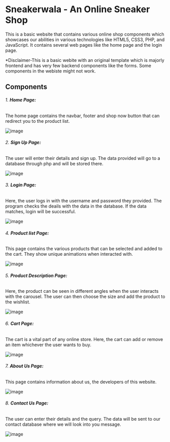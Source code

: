 # Sneakerwala - An Online Sneaker Shop
This is a basic website that contains various online shop components which showcases our abilities in various technologies like HTML5, CSS3, PHP, and JavaScript. It contains several web pages like the home page and the login page.

*Disclaimer-This is a basic webite with an original template which is majorly frontend and has very few backend components like the forms. Some components in the webiste might not work.

## Components 

###### 1. **Home Page:**
The home page contains the navbar, footer and shop now button that can redirect you to the product list.

![image](https://user-images.githubusercontent.com/64376922/113174756-524d8c00-9268-11eb-8152-52cf09219da7.png)

###### 2. **Sign Up Page:**
The user will enter their details and sign up. The data provided will go to a database through php and will be stored there.

![image](https://user-images.githubusercontent.com/64376922/113173875-752b7080-9267-11eb-8a30-f18abc1d2b4b.png)

###### 3. **Login Page:**
Here, the user logs in with the username and password they provided. The program checks the deails with the data in the database. If the data matches, login will be successful.

![image](https://user-images.githubusercontent.com/64376922/113174042-9ee49780-9267-11eb-884b-ae9c6a354a8d.png)

###### 4. **Product list Page:**
This page contains the various products that can be selected and added to the cart. They show unique animations when interacted with.

![image](https://user-images.githubusercontent.com/64376922/113174719-48c42400-9268-11eb-8569-6153595d4ae2.png)

###### 5. **Product Description Page:**
Here, the product can be seen in different angles when the user interacts with the carousel. The user can then choose the size and add the product to the wishlist.

![image](https://user-images.githubusercontent.com/64376922/113174606-2b8f5580-9268-11eb-9119-d38d8497b622.png)

###### 6. **Cart Page:**
The cart is a vital part of any online store. Here, the cart can add or remove an item whichever the user wants to buy.

![image](https://user-images.githubusercontent.com/64376922/113174845-6c876a00-9268-11eb-8329-02810a2adc6b.png)

###### 7. **About Us Page:**
This page contains information about us, the developers of this website.

![image](https://user-images.githubusercontent.com/64376922/113175099-b2443280-9268-11eb-9e94-cc5b6c1ab6e6.png)

###### 8. **Contact Us Page:**
The user can enter their details and the query. The data will be sent to our contact database where we will look into you message.

![image](https://user-images.githubusercontent.com/64376922/113175205-d0aa2e00-9268-11eb-9932-d87f08dc2f5c.png)
